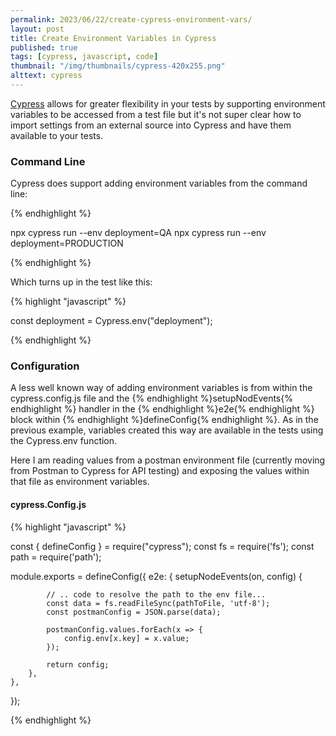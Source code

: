 ```yaml
---
permalink: 2023/06/22/create-cypress-environment-vars/
layout: post
title: Create Environment Variables in Cypress
published: true
tags: [cypress, javascript, code]
thumbnail: "/img/thumbnails/cypress-420x255.png"
alttext: cypress
---
```


[Cypress](https://cypress.io) allows for greater flexibility in your tests by supporting environment variables to be accessed from a test
file but it's not super clear how to import settings from an external source into Cypress and have them available to your tests.

### Command Line

Cypress does support adding environment variables from the command line:

{% endhighlight %}

npx cypress run --env deployment=QA
npx cypress run --env deployment=PRODUCTION

{% endhighlight %}

Which turns up in the test like this:

{% highlight "javascript" %}

const deployment = Cypress.env("deployment");

{% endhighlight %}

### Configuration

A less well known way of adding environment variables is from within the cypress.config.js file and the {% endhighlight %}setupNodEvents{% endhighlight %}
handler in the {% endhighlight %}e2e{% endhighlight %} block within {% endhighlight %}defineConfig{% endhighlight %}. As in the previous example, variables created this way are
available in the tests using the Cypress.env function.

Here I am reading values from a postman environment file (currently moving from Postman to Cypress for API testing) and
exposing the values within that file as environment variables.

#### cypress.Config.js

{% highlight "javascript" %}

const {
defineConfig
} = require("cypress");
const fs = require('fs');
const path = require('path');

module.exports = defineConfig({
e2e: {
setupNodeEvents(on, config) {

            // .. code to resolve the path to the env file...
            const data = fs.readFileSync(pathToFile, 'utf-8');
            const postmanConfig = JSON.parse(data);

            postmanConfig.values.forEach(x => {
                config.env[x.key] = x.value;
            });

            return config;
        },
    },

});

{% endhighlight %}
